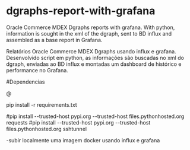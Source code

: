 # dgraphs-report-with-grafana

Oracle Commerce MDEX Dgraphs reports with grafana. With python, information is sought in the xml of the dgraph, sent to BD influx and assembled as a base report in Grafana.

Relatórios Oracle Commerce MDEX Dgraphs usando influx e grafana. Desenvolvido script em python, as informações são buscadas no xml do dgraph, enviadas ao BD influx e montadas um dashboard de histórico e performance no Grafana.

#Dependencias

@

pip install -r requirements.txt

 #pip install --trusted-host pypi.org --trusted-host files.pythonhosted.org requests
 #pip install --trusted-host pypi.org --trusted-host files.pythonhosted.org sshtunnel

 -subir localmente uma imagem docker usando influx e grafana